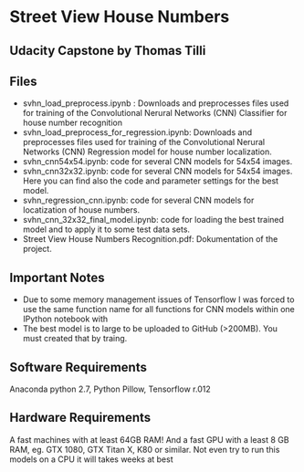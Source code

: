 # Street View House Numbers
## Udacity Capstone by Thomas Tilli
## Files

- svhn_load_preprocess.ipynb : Downloads and preprocesses files used for training of  the Convolutional Nerural Networks (CNN) Classifier for house number recognition
- svhn_load_preprocess_for_regression.ipynb:  Downloads and preprocesses files used for training of  the Convolutional Nerural Networks (CNN) Regression model for house number localization. 
- svhn_cnn54x54.ipynb: code for several CNN models for 54x54 images.
- svhn_cnn32x32.ipynb: code for several CNN models for 54x54 images. Here you can find also the code and parameter settings for the best model.
- svhn_regression_cnn.ipynb: code for several CNN models for locatization of house numbers.
- svhn_cnn_32x32_final_model.ipynb: code for loading the best trained model and to apply it to some test data sets. 
- Street View House Numbers Recognition.pdf: Dokumentation of the project.

## Important Notes
- Due to some memory management issues of Tensorflow I was forced to use the same function name for  all functions for CNN models within one IPython notebook with 
- The best model is to large to be uploaded to GitHub (>200MB). You must created that by traing.

## Software Requirements
Anaconda python 2.7, Python Pillow, Tensorflow r.012
## Hardware Requirements
A fast machines with at least 64GB RAM! And a fast GPU with a least 8 GB RAM, eg. GTX 1080, GTX Titan X, K80 or similar. Not even try to run this models on a CPU it will takes weeks at best
 
